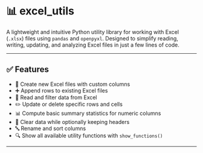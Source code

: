 # 📊 excel_utils

A lightweight and intuitive Python utility library for working with Excel (`.xlsx`) files using `pandas` and `openpyxl`. Designed to simplify reading, writing, updating, and analyzing Excel files in just a few lines of code.

---

## ✅ Features

- 📁 Create new Excel files with custom columns
- ➕ Append rows to existing Excel files
- 📖 Read and filter data from Excel
- ✏️ Update or delete specific rows and cells
- 📊 Compute basic summary statistics for numeric columns
- 🧹 Clear data while optionally keeping headers
- 🔤 Rename and sort columns
- 🔍 Show all available utility functions with `show_functions()`

---
